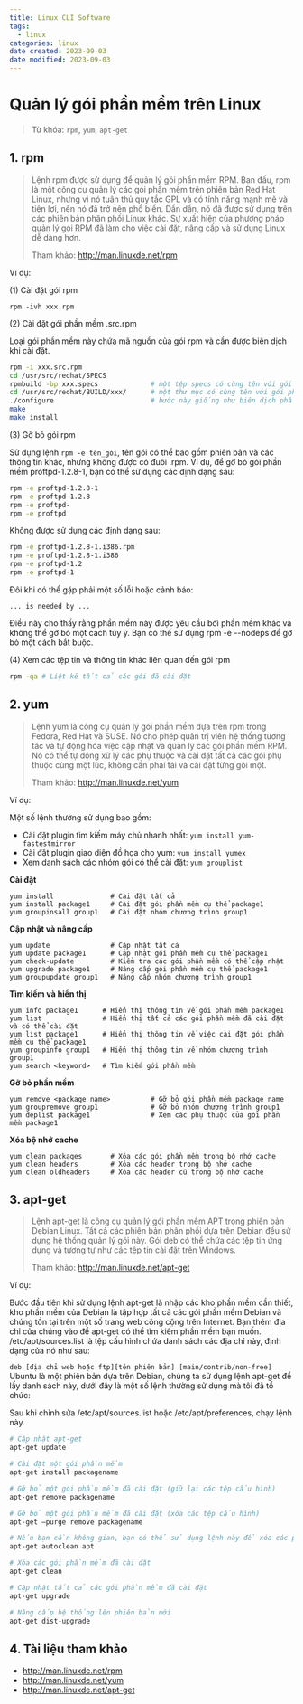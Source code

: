 ```yaml
---
title: Linux CLI Software
tags:
  - linux
categories: linux
date created: 2023-09-03
date modified: 2023-09-03
---
```


# Quản lý gói phần mềm trên Linux

> Từ khóa: `rpm`, `yum`, `apt-get`

## 1. rpm

> Lệnh rpm được sử dụng để quản lý gói phần mềm RPM. Ban đầu, rpm là một công cụ quản lý các gói phần mềm trên phiên bản Red Hat Linux, nhưng vì nó tuân thủ quy tắc GPL và có tính năng mạnh mẽ và tiện lợi, nên nó đã trở nên phổ biến. Dần dần, nó đã được sử dụng trên các phiên bản phân phối Linux khác. Sự xuất hiện của phương pháp quản lý gói RPM đã làm cho việc cài đặt, nâng cấp và sử dụng Linux dễ dàng hơn.
>
> Tham khảo: http://man.linuxde.net/rpm

Ví dụ:

(1) Cài đặt gói rpm

```
rpm -ivh xxx.rpm
```

(2) Cài đặt gói phần mềm .src.rpm

Loại gói phần mềm này chứa mã nguồn của gói rpm và cần được biên dịch khi cài đặt.

```bash
rpm -i xxx.src.rpm
cd /usr/src/redhat/SPECS
rpmbuild -bp xxx.specs             # một tệp specs có cùng tên với gói phần mềm của bạn
cd /usr/src/redhat/BUILD/xxx/      # một thư mục có cùng tên với gói phần mềm của bạn
./configure                        # bước này giống như biên dịch phần mềm nguồn thông thường, bạn có thể thêm các tham số
make
make install
```

(3) Gỡ bỏ gói rpm

Sử dụng lệnh `rpm -e tên_gói`, tên gói có thể bao gồm phiên bản và các thông tin khác, nhưng không được có đuôi .rpm. Ví dụ, để gỡ bỏ gói phần mềm proftpd-1.2.8-1, bạn có thể sử dụng các định dạng sau:

```bash
rpm -e proftpd-1.2.8-1
rpm -e proftpd-1.2.8
rpm -e proftpd-
rpm -e proftpd
```

Không được sử dụng các định dạng sau:

```bash
rpm -e proftpd-1.2.8-1.i386.rpm
rpm -e proftpd-1.2.8-1.i386
rpm -e proftpd-1.2
rpm -e proftpd-1
```

Đôi khi có thể gặp phải một số lỗi hoặc cảnh báo:

```
... is needed by ...
```

Điều này cho thấy rằng phần mềm này được yêu cầu bởi phần mềm khác và không thể gỡ bỏ một cách tùy ý. Bạn có thể sử dụng rpm -e --nodeps để gỡ bỏ một cách bắt buộc.

(4) Xem các tệp tin và thông tin khác liên quan đến gói rpm

```bash
rpm -qa # Liệt kê tất cả các gói đã cài đặt
```

## 2. yum

> Lệnh yum là công cụ quản lý gói phần mềm dựa trên rpm trong Fedora, Red Hat và SUSE. Nó cho phép quản trị viên hệ thống tương tác và tự động hóa việc cập nhật và quản lý các gói phần mềm RPM. Nó có thể tự động xử lý các phụ thuộc và cài đặt tất cả các gói phụ thuộc cùng một lúc, không cần phải tải và cài đặt từng gói một.
>
> Tham khảo: http://man.linuxde.net/yum

Ví dụ:

Một số lệnh thường sử dụng bao gồm:

- Cài đặt plugin tìm kiếm máy chủ nhanh nhất: `yum install yum-fastestmirror`
- Cài đặt plugin giao diện đồ họa cho yum: `yum install yumex`
- Xem danh sách các nhóm gói có thể cài đặt: `yum grouplist`

**Cài đặt**

```
yum install              # Cài đặt tất cả
yum install package1     # Cài đặt gói phần mềm cụ thể package1
yum groupinsall group1   # Cài đặt nhóm chương trình group1
```

**Cập nhật và nâng cấp**

```
yum update               # Cập nhật tất cả
yum update package1      # Cập nhật gói phần mềm cụ thể package1
yum check-update         # Kiểm tra các gói phần mềm có thể cập nhật
yum upgrade package1     # Nâng cấp gói phần mềm cụ thể package1
yum groupupdate group1   # Nâng cấp nhóm chương trình group1
```

**Tìm kiếm và hiển thị**

```
yum info package1      # Hiển thị thông tin về gói phần mềm package1
yum list               # Hiển thị tất cả các gói phần mềm đã cài đặt và có thể cài đặt
yum list package1      # Hiển thị thông tin về việc cài đặt gói phần mềm cụ thể package1
yum groupinfo group1   # Hiển thị thông tin về nhóm chương trình group1
yum search <keyword>   # Tìm kiếm gói phần mềm
```

**Gỡ bỏ phần mềm**

```
yum remove <package_name>          # Gỡ bỏ gói phần mềm package_name
yum groupremove group1             # Gỡ bỏ nhóm chương trình group1
yum deplist package1               # Xem các phụ thuộc của gói phần mềm package1
```

**Xóa bộ nhớ cache**

```
yum clean packages       # Xóa các gói phần mềm trong bộ nhớ cache
yum clean headers        # Xóa các header trong bộ nhớ cache
yum clean oldheaders     # Xóa các header cũ trong bộ nhớ cache
```

## 3. apt-get

> Lệnh apt-get là công cụ quản lý gói phần mềm APT trong phiên bản Debian Linux. Tất cả các phiên bản phân phối dựa trên Debian đều sử dụng hệ thống quản lý gói này. Gói deb có thể chứa các tệp tin ứng dụng và tương tự như các tệp tin cài đặt trên Windows.
>
> Tham khảo: http://man.linuxde.net/apt-get

Ví dụ:

Bước đầu tiên khi sử dụng lệnh apt-get là nhập các kho phần mềm cần thiết, kho phần mềm của Debian là tập hợp tất cả các gói phần mềm Debian và chúng tồn tại trên một số trang web công cộng trên Internet. Bạn thêm địa chỉ của chúng vào để apt-get có thể tìm kiếm phần mềm bạn muốn. /etc/apt/sources.list là tệp cấu hình chứa danh sách các địa chỉ này, định dạng của nó như sau:

`deb [địa chỉ web hoặc ftp][tên phiên bản] [main/contrib/non-free]`  
Ubuntu là một phiên bản dựa trên Debian, chúng ta sử dụng lệnh apt-get để lấy danh sách này, dưới đây là một số lệnh thường sử dụng mà tôi đã tổ chức:

Sau khi chỉnh sửa /etc/apt/sources.list hoặc /etc/apt/preferences, chạy lệnh này.

```bash
# Cập nhật apt-get
apt-get update

# Cài đặt một gói phần mềm
apt-get install packagename

# Gỡ bỏ một gói phần mềm đã cài đặt (giữ lại các tệp cấu hình)
apt-get remove packagename

# Gỡ bỏ một gói phần mềm đã cài đặt (xóa các tệp cấu hình)
apt-get –purge remove packagename

# Nếu bạn cần không gian, bạn có thể sử dụng lệnh này để xóa các phần mềm đã bị xóa
apt-get autoclean apt

# Xóa các gói phần mềm đã cài đặt
apt-get clean

# Cập nhật tất cả các gói phần mềm đã cài đặt
apt-get upgrade

# Nâng cấp hệ thống lên phiên bản mới
apt-get dist-upgrade
```

## 4. Tài liệu tham khảo

- http://man.linuxde.net/rpm
- http://man.linuxde.net/yum
- http://man.linuxde.net/apt-get
